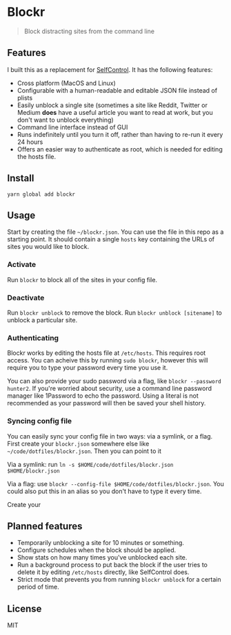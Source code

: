 # Blockr

> Block distracting sites from the command line

## Features

I built this as a replacement for [SelfControl](https://github.com/SelfControlApp/). It has the following features:

-   Cross platform (MacOS and Linux)
-   Configurable with a human-readable and editable JSON file instead of plists
-   Easily unblock a single site (sometimes a site like Reddit, Twitter or Medium **does** have a useful article you want to read at work, but you don't want to unblock everything)
-   Command line interface instead of GUI
-   Runs indefinitely until you turn it off, rather than having to re-run it every 24 hours
-   Offers an easier way to authenticate as root, which is needed for editing the hosts file.

## Install

```
yarn global add blockr
```

## Usage

Start by creating the file `~/blockr.json`. You can use the file in this repo as a starting point. It should contain a single `hosts` key containing the URLs of sites you would like to block.

### Activate

Run `blockr` to block all of the sites in your config file.

### Deactivate

Run `blockr unblock` to remove the block.
Run `blockr unblock [sitename]` to unblock a particular site.

### Authenticating

Blockr works by editing the hosts file at `/etc/hosts`. This requires root access. You can acheive this by running `sudo blockr`, however this will require you to type your password every time you use it.

You can also provide your sudo password via a flag, like `blockr --password hunter2`. If you're worried about security, use a command line password manager like 1Password to echo the password. Using a literal is not recommended as your password will then be saved your shell history.

### Syncing config file

You can easily sync your config file in two ways: via a symlink, or a flag. First create your `blockr.json` somewhere else like `~/code/dotfiles/blockr.json`. Then you can point to it

Via a symlink: run `ln -s $HOME/code/dotfiles/blockr.json $HOME/blockr.json`

Via a flag: use `blockr --config-file $HOME/code/dotfiles/blockr.json`. You could also put this in an alias so you don't have to type it every time.

Create your

## Planned features

-   Temporarily unblocking a site for 10 minutes or something.
-   Configure schedules when the block should be applied.
-   Show stats on how many times you've unblocked each site.
-   Run a background process to put back the block if the user tries to delete it by editing `/etc/hosts` directly, like SelfControl does.
-   Strict mode that prevents you from running `blockr unblock` for a certain period of time.

## License

MIT
